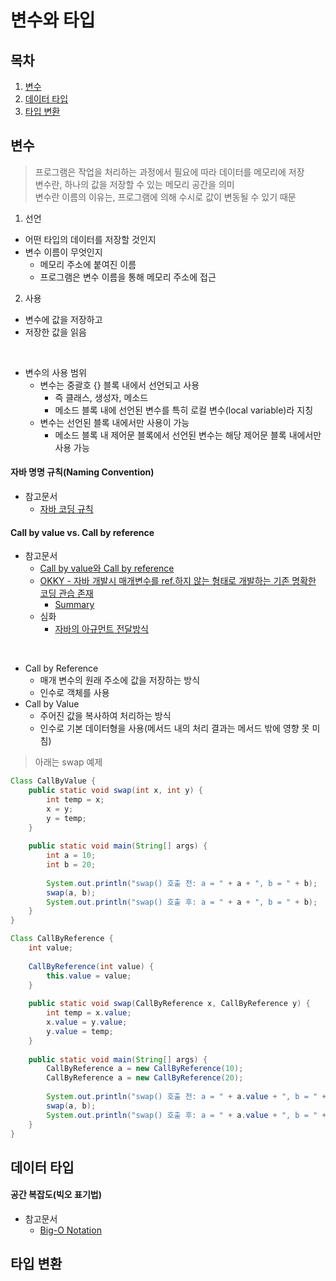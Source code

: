 변수와 타입
========

## 목차
1. [변수](#변수)
2. [데이터 타입](#데이터-타입)
3. [타입 변환](#타입-변환)

## 변수
> 프로그램은 작업을 처리하는 과정에서 필요에 따라 데이터를 메모리에 저장  
> 변수란, 하나의 값을 저장할 수 있는 메모리 공간을 의미  
> 변수란 이름의 이유는, 프로그램에 의해 수시로 값이 변동될 수 있기 때문

1. 선언
+ 어떤 타입의 데이터를 저장할 것인지
+ 변수 이름이 무엇인지
	+ 메모리 주소에 붙여진 이름
	+ 프로그램은 변수 이름을 통해 메모리 주소에 접근

2. 사용
+ 변수에 값을 저장하고
+ 저장한 값을 읽음
</br>
 
+ 변수의 사용 범위
	+ 변수는 중괄호 {} 블록 내에서 선언되고 사용
		+ 즉 클래스, 생성자, 메소드
		+ 메소드 블록 내에 선언된 변수를 특히 로컬 변수(local variable)라 지칭
	+ 변수는 선언된 블록 내에서만 사용이 가능
		+ 메소드 블록 내 제어문 블록에서 선언된 변수는 해당 제어문 블록 내에서만 사용 가능

#### 자바 명명 규칙(Naming Convention)
+ 참고문서
	+ [자바 코딩 규칙](https://myeonguni.tistory.com/1596)

#### Call by value vs. Call by reference
+ 참고문서
	+ [Call by value와 Call by reference](https://re-build.tistory.com/3)
	+ [OKKY - 자바 개발시 매개변수를 ref.하지 않는 형태로 개발하는 기존 명확한 코딩 관습 존재](https://okky.kr/article/584557)
		+ [Summary](https://github.com/nara1030/ThisIsJava/blob/master/docs/etc/Callby_Java.pdf)
	+ 심화
		+ [자바의 아규먼트 전달방식](https://brunch.co.kr/@kd4/2)
</br>

+ Call by Reference
	+ 매개 변수의 원래 주소에 값을 저장하는 방식
	+ 인수로 객체를 사용
+ Call by Value
	+ 주어진 값을 복사하여 처리하는 방식
	+ 인수로 기본 데이터형을 사용(메서드 내의 처리 결과는 메서드 밖에 영향 못 미침)

> 아래는 swap 예제

```java
Class CallByValue {
	public static void swap(int x, int y) {
		int temp = x;
		x = y;
		y = temp;
	}
	
	public static void main(String[] args) {
		int a = 10;
		int b = 20;
		
		System.out.println("swap() 호출 전: a = " + a + ", b = " + b);
		swap(a, b);
		System.out.println("swap() 호출 후: a = " + a + ", b = " + b);
	}
}
```

```java
Class CallByReference {
	int value;
	
	CallByReference(int value) {
		this.value = value;
	}
	
	public static void swap(CallByReference x, CallByReference y) {
		int temp = x.value;
		x.value = y.value;
		y.value = temp;
	}
	
	public static void main(String[] args) {
		CallByReference a = new CallByReference(10);
		CallByReference a = new CallByReference(20);
		
		System.out.println("swap() 호출 전: a = " + a.value + ", b = " + b.value);
		swap(a, b);
		System.out.println("swap() 호출 후: a = " + a.value + ", b = " + b.value);
	}
}
```

## 데이터 타입


#### 공간 복잡도(빅오 표기법)
+ 참고문서
	+ [Big-O Notation](https://cjh5414.github.io/big-o-notation/)

## 타입 변환